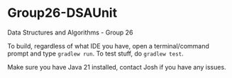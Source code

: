 # Group26-DSAUnit
Data Structures and Algorithms - Group 26

To build, regardless of what IDE you have, open a terminal/command prompt and type `gradlew run`. To test stuff, do `gradlew test`.

Make sure you have Java 21 installed, contact Josh if you have any issues.
